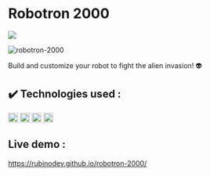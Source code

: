# Robotron 2000
<p align="left">
  
<img src="http://img.shields.io/static/v1?label=STATUS&message=FINISHED&color=GREEN&style=for-the-badge"/>
</p>


![robotron-2000](https://user-images.githubusercontent.com/105171818/176735340-b2e5eea8-f009-4b5d-bcc5-3bf3ec63cc0a.png)

Build and customize your robot to fight the alien invasion! 👽
## ✔️ Technologies used : 

<code><img height="20" src="https://user-images.githubusercontent.com/105171818/172701796-b20dcb4c-05ac-4325-95b9-92be741848ca.png" title="HTML"></code>
<code><img height="20" src="https://user-images.githubusercontent.com/105171818/172703361-f53520bc-1db4-4a45-af4b-36e797bfe3ba.png" title="CSS"></code>
<code><img height="20" src="https://user-images.githubusercontent.com/105171818/175978328-253c2c24-2abf-42b2-8cb6-17e6454e5539.png" title="JavaScript"></code>
<code><img height="20" src="https://user-images.githubusercontent.com/105171818/172874428-4256946b-2e5f-439f-9ff0-704460c764a7.png" title="VS Code"></code>

## Live demo :
https://rubinodev.github.io/robotron-2000/
